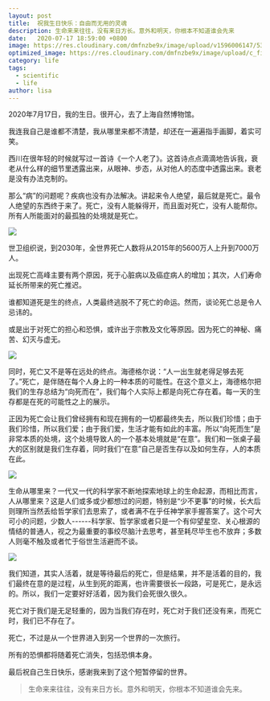 ```yaml
---
layout: post
title:  祝我生日快乐：自由而无用的灵魂
description: 生命来来往往，没有来日方长。意外和明天，你根本不知道谁会先来
date:   2020-07-17 18:59:00 +0800
image: https://res.cloudinary.com/dmfnzbe9x/image/upload/v1596006147/533417DC-CC84-4F5B-AC9F-09538BEBD527_blybcv.jpg
optimized_image: https://res.cloudinary.com/dmfnzbe9x/image/upload/c_fill,h_171,w_325/v1596006147/533417DC-CC84-4F5B-AC9F-09538BEBD527_blybcv.jpg
category: life
tags:
  - scientific
  - life
author: lisa
---
```


2020年7月17日，我的生日。很开心，去了上海自然博物馆。

我连我自己是谁都不清楚，我从哪里来都不清楚，却还在一遍遍指手画脚，着实可笑。

西川在很年轻的时候就写过一首诗《一个人老了》。这首诗点点滴滴地告诉我，衰老从什么样的细节里透露出来，从眼神、步态，从对他人的态度中透露出来。衰老是没有办法克制的。

那么“病”的问题呢？疾病也没有办法解决。讲起来令人绝望，最后就是死亡。最令人绝望的东西终于来了。死亡，没有人能躲得开，而且面对死亡，没有人能帮你。所有人所能面对的最孤独的处境就是死亡。

![](https://res.cloudinary.com/dmfnzbe9x/image/upload/v1596005210/640_s428fi.webp)

世卫组织说，到2030年，全世界死亡人数将从2015年的5600万人上升到7000万人。

出现死亡高峰主要有两个原因，死于心脏病以及癌症病人的增加；其次，人们寿命延长所带来的死亡推迟。

谁都知道死是生的终点，人类最终逃脱不了死亡的命运。然而，谈论死亡总是令人忌讳的。

或是出于对死亡的担心和恐惧，或许出于宗教及文化等原因。因为死亡的神秘、痛苦、幻灭与虚无。

![](https://res.cloudinary.com/dmfnzbe9x/image/upload/v1596005216/640_nxctoh.webp)

同时，死亡又不是等在远处的终点。海德格尔说：“人一出生就老得足够去死了。”死亡，是伴随在每个人身上的一种本质的可能性。在这个意义上，海德格尔把我们的生存总结为“向死而在”，我们每个人实际上都是向死亡存在着。每一天的生存都是在死的可能性之上的展示。

正因为死亡会让我们曾经拥有和现在拥有的一切都最终失去，所以我们珍惜；由于我们珍惜，所以我们爱；由于我们爱，生活才能有如此的丰富。所以“向死而生”是非常本质的处境，这个处境导致人的一个基本处境就是“在意”。我们和一张桌子最大的区别就是我们生存着，同时我们“在意”自己是否生存以及如何生存，人的本质在此。

![](https://res.cloudinary.com/dmfnzbe9x/image/upload/v1596005224/640_k5n7uw.webp)

生命从哪里来？一代又一代的科学家不断地探索地球上的生命起源，而相比而言，人从哪里来？这是人们或多或少都想过的问题，特别是“少不更事”的时候，长大后则理所当然丢给哲学家们去思索了，或者满不在乎任神学家手握答案了。这个可大可小的问题，少数人------科学家、哲学家或者只是一个有仰望星空、关心根源的情结的普通人，视之为最重要的事绞尽脑汁去思考，甚至耗尽毕生也不放弃；多数人则毫不触及或者忙于俗世生活避而不谈。

![](https://res.cloudinary.com/dmfnzbe9x/image/upload/v1596005232/640_fw8zzg.webp)

我们知道，其实人活着，就是等待最后的死亡，但是结果，并不是活着的目的，我们最终在意的是过程，从生到死的距离，也许需要很长一段路，可是死亡，是永远的。所以，我们一定要好好活着，因为我们会死很久很久。

死亡对于我们是无足轻重的，因为当我们存在时，死亡对于我们还没有来，而死亡时，我们已不存在了。

死亡，不过是从一个世界进入到另一个世界的一次旅行。

所有的恐惧都将随着死亡消失，包括恐惧本身。

最后祝自己生日快乐，感谢我来到了这个短暂停留的世界。

> 生命来来往往，没有来日方长。意外和明天，你根本不知道谁会先来。
